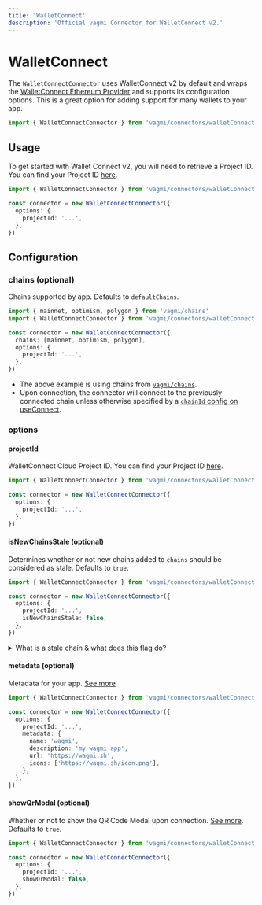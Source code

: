 ```yaml
---
title: 'WalletConnect'
description: 'Official vagmi Connector for WalletConnect v2.'
---
```


# WalletConnect

The `WalletConnectConnector` uses WalletConnect v2 by default and wraps the [WalletConnect Ethereum Provider](https://walletconnect.com) and supports its configuration options. This is a great option for adding support for many wallets to your app.

```ts
import { WalletConnectConnector } from 'vagmi/connectors/walletConnect'
```

## Usage

To get started with Wallet Connect v2, you will need to retrieve a Project ID. You can find your Project ID [here](https://cloud.walletconnect.com/sign-in).

```ts
import { WalletConnectConnector } from 'vagmi/connectors/walletConnect'

const connector = new WalletConnectConnector({
  options: {
    projectId: '...',
  },
})
```

## Configuration

### chains (optional)

Chains supported by app. Defaults to `defaultChains`.

```ts {5}
import { mainnet, optimism, polygon } from 'vagmi/chains'
import { WalletConnectConnector } from 'vagmi/connectors/walletConnect'

const connector = new WalletConnectConnector({
  chains: [mainnet, optimism, polygon],
  options: {
    projectId: '...',
  },
})
```

- The above example is using chains from [`vagmi/chains`](/react/chains#wagmichains).
- Upon connection, the connector will connect to the previously connected chain unless otherwise specified by a [`chainId` config on useConnect](/core/hooks/useConnect#chainid-optional).

### options

#### projectId

WalletConnect Cloud Project ID. You can find your Project ID [here](https://cloud.walletconnect.com/sign-in).

```ts {5}
import { WalletConnectConnector } from 'vagmi/connectors/walletConnect'

const connector = new WalletConnectConnector({
  options: {
    projectId: '...',
  },
})
```

#### isNewChainsStale (optional)

Determines whether or not new chains added to `chains` should be considered as stale. Defaults to `true`.

```ts {6}
import { WalletConnectConnector } from 'vagmi/connectors/walletConnect'

const connector = new WalletConnectConnector({
  options: {
    projectId: '...',
    isNewChainsStale: false,
  },
})
```

<details>
  <summary>What is a stale chain & what does this flag do?</summary>

If a new chain is added to your previously existing `chains`, this flag
will determine if that chain should be considered as stale. A stale chain is a chain that
WalletConnect has yet to establish a relationship with (ie. the user has not approved or
rejected the chain).

Preface: Whereas WalletConnect v1 supported dynamic chain switching, WalletConnect v2 requires
the user to pre-approve a set of chains up-front. This comes with consequent UX nuances (see below) when
a user tries to switch to a chain that they have not approved.

This flag mainly affects the behavior when a wallet does not support dynamic chain authorization
with WalletConnect v2.

If `true` (default), the new chain will be treated as a stale chain. If the user
has yet to establish a relationship (approved/rejected) with this chain in their WalletConnect
session, the connector will disconnect upon the dapp auto-connecting, and the user will have to
reconnect to the dapp (revalidate the chain) in order to approve the newly added chain.
This is the default behavior to avoid an unexpected error upon switching chains which may
be a confusing user experience (ie. the user will not know they have to reconnect
unless the dapp handles these types of errors).

If `false`, the new chain will be treated as a validated chain. This means that if the user
has yet to establish a relationship with the chain in their WalletConnect session, wagmi will successfully
auto-connect the user. This comes with the trade-off that the connector will throw an error
when attempting to switch to the unapproved chain. This may be useful in cases where a dapp constantly
modifies their configured chains, and they do not want to disconnect the user upon
auto-connecting. If the user decides to switch to the unapproved chain, it is important that the
dapp handles this error and prompts the user to reconnect to the dapp in order to approve
the newly added chain.

</details>

#### metadata (optional)

Metadata for your app. [See more](https://docs.walletconnect.com/2.0/javascript/providers/ethereum#initialization)

```ts {6-11}
import { WalletConnectConnector } from 'vagmi/connectors/walletConnect'

const connector = new WalletConnectConnector({
  options: {
    projectId: '...',
    metadata: {
      name: 'wagmi',
      description: 'my wagmi app',
      url: 'https://wagmi.sh',
      icons: ['https://wagmi.sh/icon.png'],
    },
  },
})
```

#### showQrModal (optional)

Whether or not to show the QR Code Modal upon connection. [See more](https://docs.walletconnect.com/2.0/javascript/providers/ethereum#initialization). Defaults to `true`.

```ts {6}
import { WalletConnectConnector } from 'vagmi/connectors/walletConnect'

const connector = new WalletConnectConnector({
  options: {
    projectId: '...',
    showQrModal: false,
  },
})
```